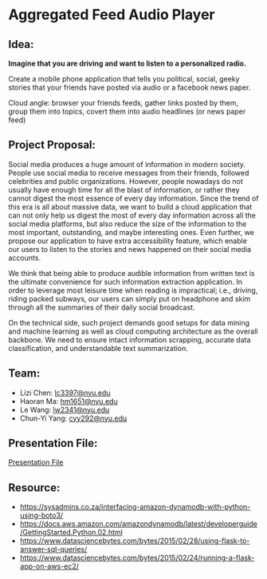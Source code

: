 # Aggregated Feed Audio Player

## Idea:
**Imagine that you are driving and want to listen to a personalized radio.**

Create a mobile phone application that tells you political, social, geeky stories that your friends have posted via audio or a facebook news paper.

Cloud angle: browser your friends feeds, gather links
posted by them, group them into topics, covert them into
audio headlines (or news paper feed)

## Project Proposal:
Social media produces a huge amount of information in modern society. People use social media to receive messages from their friends, followed celebrities and public organizations. However, people nowadays do not usually have enough time for all the blast of information, or rather they cannot digest the most essence of every day information. Since the trend of this era is all about massive data, we want to build a cloud application that can not only help us digest the most of every day information across all the social media platforms, but also reduce the size of the information to the most important, outstanding, and maybe interesting ones. Even further, we propose our application to have extra accessibility feature, which enable our users to listen to the stories and news happened on their social media accounts. 

We think that being able to produce audible information from written text is the ultimate convenience for such information extraction application. In order to leverage most leisure time when reading is impractical; i.e., driving, riding packed subways, our users can simply put on headphone and skim through all the summaries of their daily social broadcast. 

On the technical side, such project demands good setups for data mining and machine learning as well as cloud computing architecture as the overall backbone. We need to ensure intact information scrapping, accurate data classification, and understandable text summarization.

## Team:

- Lizi Chen: lc3397@nyu.edu
- Haoran Ma: hm1651@nyu.edu
- Le Wang: lw2341@nyu.edu
- Chun-Yi Yang: cyy292@nyu.edu

## Presentation File:

[Presentation File](https://github.com/Scalable-NYU/Aggregated-Feed-Audio-Player/blob/master/Presentation.pdf)

## Resource:

- https://sysadmins.co.za/interfacing-amazon-dynamodb-with-python-using-boto3/  
- https://docs.aws.amazon.com/amazondynamodb/latest/developerguide/GettingStarted.Python.02.html  
- https://www.datasciencebytes.com/bytes/2015/02/28/using-flask-to-answer-sql-queries/  
- https://www.datasciencebytes.com/bytes/2015/02/24/running-a-flask-app-on-aws-ec2/  
